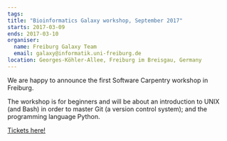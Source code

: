 ```yaml
---
tags:
title: "Bioinformatics Galaxy workshop, September 2017"
starts: 2017-03-09
ends: 2017-03-10
organiser:
  name: Freiburg Galaxy Team
  email: galaxy@informatik.uni-freiburg.de
location: Georges-Köhler-Allee, Freiburg im Breisgau, Germany
---
```


We are happy to announce the first Software Carpentry workshop in Freiburg.

The workshop is for beginners and will be about an introduction to UNIX (and
Bash) in order to master Git (a version control system); and the programming
language Python.

[Tickets here!](https://www.eventbrite.fr/e/1st-software-carpentry-workshop-in-freiburg-tickets-31898812206)
